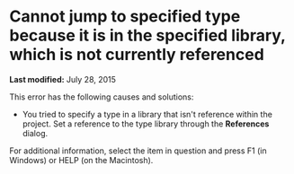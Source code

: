
# Cannot jump to specified type because it is in the specified library, which is not currently referenced

 **Last modified:** July 28, 2015

This error has the following causes and solutions:


- You tried to specify a type in a library that isn't reference within the project. Set a reference to the type library through the  **References** dialog.
    

For additional information, select the item in question and press F1 (in Windows) or HELP (on the Macintosh).
